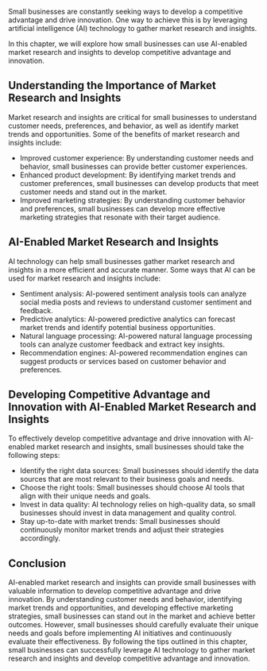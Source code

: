

Small businesses are constantly seeking ways to develop a competitive advantage and drive innovation. One way to achieve this is by leveraging artificial intelligence (AI) technology to gather market research and insights.

In this chapter, we will explore how small businesses can use AI-enabled market research and insights to develop competitive advantage and innovation.

Understanding the Importance of Market Research and Insights
------------------------------------------------------------

Market research and insights are critical for small businesses to understand customer needs, preferences, and behavior, as well as identify market trends and opportunities. Some of the benefits of market research and insights include:

* Improved customer experience: By understanding customer needs and behavior, small businesses can provide better customer experiences.
* Enhanced product development: By identifying market trends and customer preferences, small businesses can develop products that meet customer needs and stand out in the market.
* Improved marketing strategies: By understanding customer behavior and preferences, small businesses can develop more effective marketing strategies that resonate with their target audience.

AI-Enabled Market Research and Insights
---------------------------------------

AI technology can help small businesses gather market research and insights in a more efficient and accurate manner. Some ways that AI can be used for market research and insights include:

* Sentiment analysis: AI-powered sentiment analysis tools can analyze social media posts and reviews to understand customer sentiment and feedback.
* Predictive analytics: AI-powered predictive analytics can forecast market trends and identify potential business opportunities.
* Natural language processing: AI-powered natural language processing tools can analyze customer feedback and extract key insights.
* Recommendation engines: AI-powered recommendation engines can suggest products or services based on customer behavior and preferences.

Developing Competitive Advantage and Innovation with AI-Enabled Market Research and Insights
--------------------------------------------------------------------------------------------

To effectively develop competitive advantage and drive innovation with AI-enabled market research and insights, small businesses should take the following steps:

* Identify the right data sources: Small businesses should identify the data sources that are most relevant to their business goals and needs.
* Choose the right tools: Small businesses should choose AI tools that align with their unique needs and goals.
* Invest in data quality: AI technology relies on high-quality data, so small businesses should invest in data management and quality control.
* Stay up-to-date with market trends: Small businesses should continuously monitor market trends and adjust their strategies accordingly.

Conclusion
----------

AI-enabled market research and insights can provide small businesses with valuable information to develop competitive advantage and drive innovation. By understanding customer needs and behavior, identifying market trends and opportunities, and developing effective marketing strategies, small businesses can stand out in the market and achieve better outcomes. However, small businesses should carefully evaluate their unique needs and goals before implementing AI initiatives and continuously evaluate their effectiveness. By following the tips outlined in this chapter, small businesses can successfully leverage AI technology to gather market research and insights and develop competitive advantage and innovation.
